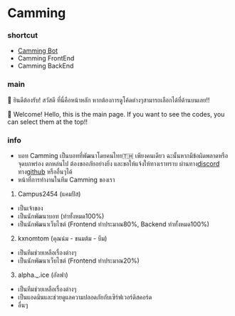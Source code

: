 # Camming

### shortcut
- [Camming Bot](https://github.com/Campus2454/Camming/tree/CammingBot)
- Camming FrontEnd
- Camming BackEnd

### main
👋 ยินดีต้องรับ!
สวัสดี ที่นี่คือหน้าหลัก
หากต้องการดูโค้ดต่างๆสามารถเลือกได้ที่ด้านบนเลย!!

👋 Welcome!
Hello, this is the main page.
If you want to see the codes, you can select them at the top!!

### info
- บอท Camming
 เป็นบอทที่พัฒนาโดยคนไทย🇹🇭 เพียงคนเดียว
 ฉะนั้นหากมีข้อผิดพลาดหรือจุดบกพร่อง ตกหล่นไป ต้องขออภัยอย่างยิ่ง และขอให้แจ้งให้ทางเราทราบ ผ่านทาง[discord](https://discord.gg/brxPZB3Jzy) ทาง[github](https://github.com/Campus2454) หรืออื่นๆได้
- หน้าที่การทำงานในทีม Camming ของเรา
1) Campus2454 (แคมปัส)
 - เป็นเจ้าของ
 - เป็นนักพัฒนาบอท (ทำทั้งหมด100%)
 - เป็นนักพัฒนาเว็บไซต์ (Frontend ทำประมาณ80%, Backend ทำทั้งหมด100%)
2) kxnomtom (คุณน๋ม - ขนมต้ม - บีม)
 - เป็นทีมช่วยเหลือเรื่องต่างๆ
 - เป็นนักพัฒนาเว็บไซต์ (Frontend ทำประมาณ20%)
3) alpha._.ice (อัลฟา)
 - เป็นทีมช่วยเหลือเรื่องต่างๆ
 - เป็นแอดมินและช่วยดูแลความปลอดภัยกับเซิร์ฟเวอร์ดิสคอร์ด
 - อื่นๆ